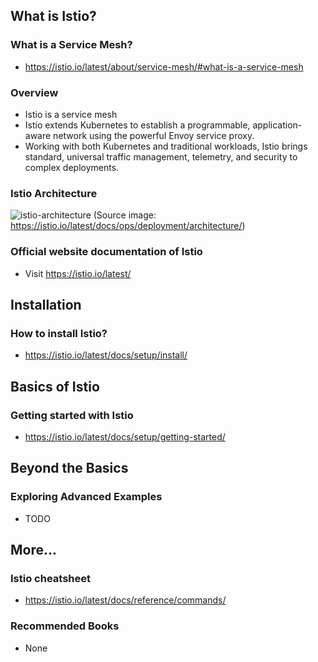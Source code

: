 ## What is Istio?

### What is a Service Mesh?

- https://istio.io/latest/about/service-mesh/#what-is-a-service-mesh

### Overview

- Istio is a service mesh
- Istio extends Kubernetes to establish a programmable, application-aware network using the powerful Envoy service proxy.
- Working with both Kubernetes and traditional workloads, Istio brings standard, universal traffic management, telemetry, and security to complex deployments.

### Istio Architecture

![istio-architecture](https://istio.io/latest/docs/ops/deployment/architecture/arch.svg)
(Source image: https://istio.io/latest/docs/ops/deployment/architecture/)

### Official website documentation of Istio

- Visit https://istio.io/latest/

## Installation

### How to install Istio?

- https://istio.io/latest/docs/setup/install/

## Basics of Istio

### Getting started with Istio

- https://istio.io/latest/docs/setup/getting-started/

## Beyond the Basics

### Exploring Advanced Examples

- TODO

## More...

### Istio cheatsheet

- https://istio.io/latest/docs/reference/commands/

### Recommended Books

- None
